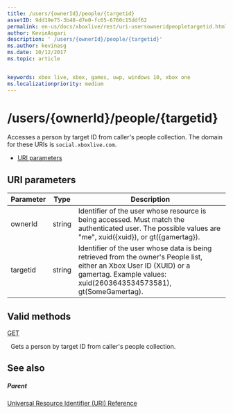 ```yaml
---
title: /users/{ownerId}/people/{targetid}
assetID: 9dd19e75-3b48-d7e0-fc65-6760c15ddf62
permalink: en-us/docs/xboxlive/rest/uri-usersowneridpeopletargetid.html
author: KevinAsgari
description: ' /users/{ownerId}/people/{targetid}'
ms.author: kevinasg
ms.date: 10/12/2017
ms.topic: article


keywords: xbox live, xbox, games, uwp, windows 10, xbox one
ms.localizationpriority: medium
---
```



# /users/{ownerId}/people/{targetid}
Accesses a person by target ID from caller's people collection. 
The domain for these URIs is `social.xboxlive.com`.
 
  * [URI parameters](#ID4EV)
 
<a id="ID4EV"></a>

 
## URI parameters
 
| Parameter| Type| Description| 
| --- | --- | --- | 
| ownerId| string| Identifier of the user whose resource is being accessed. Must match the authenticated user. The possible values are "me", xuid({xuid}), or gt({gamertag}).| 
| targetid| string| Identifier of the user whose data is being retrieved from the owner's People list, either an Xbox User ID (XUID) or a gamertag. Example values: xuid(2603643534573581), gt(SomeGamertag).| 
  
<a id="ID4EQB"></a>

 
## Valid methods

[GET](uri-usersowneridpeopletargetidget.md)

&nbsp;&nbsp;Gets a person by target ID from caller's people collection.
 
<a id="ID4E1B"></a>

 
## See also
 
<a id="ID4E3B"></a>

 
##### Parent 

[Universal Resource Identifier (URI) Reference](../atoc-xboxlivews-reference-uris.md)

   